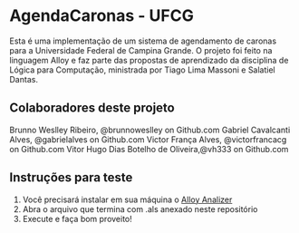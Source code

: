 # AgendaCaronas - UFCG

Esta é uma implementação de um sistema de agendamento de caronas para a Universidade Federal de Campina Grande. O projeto foi feito na linguagem Alloy e faz parte das propostas de aprendizado da disciplina de Lógica para Computação, ministrada por Tiago Lima Massoni e Salatiel Dantas.

## Colaboradores deste projeto
Brunno Weslley Ribeiro, @brunnoweslley on Github.com
Gabriel Cavalcanti Alves, @gabrielalves on Github.com
Victor França Alves, @victorfrancacg on Github.com
Vitor Hugo Dias Botelho de Oliveira,@vh333 on Github.com

## Instruções para teste
1) Você precisará instalar em sua máquina o [Alloy Analizer](https://alloytools.org/)
2) Abra o arquivo que termina com .als anexado neste repositório
3) Execute e faça bom proveito!

